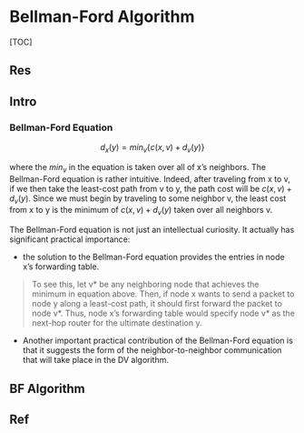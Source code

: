 # Bellman-Ford Algorithm

[TOC]



## Res


## Intro
### Bellman-Ford Equation
$$d_x(y) = min_v\{c(x, v) + d_v(y)\}$$

where the $min_v$ in the equation is taken over all of x’s neighbors. The Bellman-Ford equation is rather intuitive. Indeed, after traveling from x to v, if we then take the least-cost path from v to y, the path cost will be $c(x, v) + d_v(y)$. Since we must begin by traveling to some neighbor v, the least cost from x to y is the minimum of $c(x, v) + d_v(y)$ taken over all neighbors v.

The Bellman-Ford equation is not just an intellectual curiosity. It actually has significant practical importance: 

- the solution to the Bellman-Ford equation provides the entries in node x’s forwarding table. 

> To see this, let v* be any neighboring node that achieves the minimum in equation above. Then, if node x wants to send a packet to node y along a least-cost path, it should first forward the packet to node v*. Thus, node x’s forwarding table would specify node v* as the next-hop router for the ultimate destination y. 

- Another important practical contribution of the Bellman-Ford equation is that it suggests the form of the neighbor-to-neighbor communication that will take place in the DV algorithm.



## BF Algorithm



## Ref

